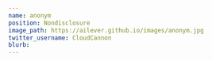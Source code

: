 ```yaml
---
name: anonym
position: Nondisclosure
image_path: https://ailever.github.io/images/anonym.jpg
twitter_username: CloudCannon
blurb: 
---
```

